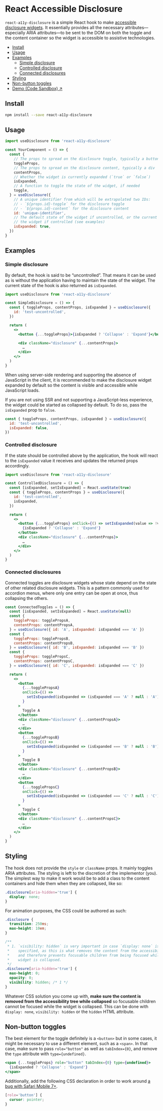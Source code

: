 # React Accessible Disclosure

`react-a11y-disclosure` is a simple React hook to make [accessible disclosure widgets](https://www.w3.org/TR/wai-aria-practices-1.1/). It essentially provides all the necessary attributes—especially ARIA attributes—to be sent to the DOM on both the toggle and the content container so the widget is accessible to assistive technologies.

- [Install](#install)
- [Usage](#usage)
- [Examples](#examples)
  - [Simple disclosure](#simple-disclosure)
  - [Controlled disclosure](#controlled-disclosure)
  - [Connected disclosures](#connected-disclosures)
- [Styling](#styling)
- [Non-button toggles](#non-button-toggles)
- [Demo (Code Sandbox) ↗](https://codesandbox.io/s/react-a11y-disclosure-6l7pj)

## Install

```sh
npm install --save react-a11y-disclosure
```

## Usage

```js
import useDisclosure from 'react-a11y-disclosure'

const YourComponent = () => {
  const {
    // The props to spread on the disclosure toggle, typically a button
    toggleProps,
    // The props to spread on the disclosure content, typically a div
    contentProps,
    // Whether the widget is currently expanded (`true` or `false`)
    isExpanded,
    // A function to toggle the state of the widget, if needed
    toggle,
  } = useDisclosure({
    // A unique identifier from which will be extrapolated two IDs:
    // - `${props.id}-toggle` for the disclosure toggle
    // - `${props.id}-content` for the disclosure content
    id: 'unique-identifier',
    // The default state of the widget if uncontrolled, or the current state of
    // the widget if controlled (see examples)
    isExpanded: true,
  })
}
```

## Examples

### Simple disclosure

By default, the hook is said to be “uncontrolled”. That means it can be used as is without the application having to maintain the state of the widget. The current state of the hook is also returned as `isExpanded`.

```jsx
import useDisclosure from 'react-a11y-disclosure'

const SimpleDisclosure = () => {
  const { toggleProps, contentProps, isExpanded } = useDisclosure({
    id: 'test-uncontrolled',
  })

  return (
    <>
      <button {...toggleProps}>{isExpanded ? 'Collapse' : 'Expand'}</button>

      <div className="disclosure" {...contentProps}>
        …
      </div>
    </>
  )
}
```

When using server-side rendering and supporting the absence of JavaScript in the client, it is recommended to make the disclosure widget expanded by default so the content is visible and accessible while JavaScript loads.

If you are not using SSR and not supporting a JavaScript-less experience, the widget could be started as collapsed by default. To do so, pass the `isExpanded` prop to `false`.

```js
const { toggleProps, contentProps, isExpanded } = useDisclosure({
  id: 'test-uncontrolled',
  isExpanded: false,
})
```

### Controlled disclosure

If the state should be controlled above by the application, the hook will react to the `isExpanded` value it receives and updates the returned props accordingly.

```jsx
import useDisclosure from 'react-a11y-disclosure'

const ControlledDisclosure = () => {
  const [isExpanded, setIsExpanded] = React.useState(true)
  const { toggleProps, contentProps } = useDisclosure({
    id: 'test-controlled',
    isExpanded,
  })

  return (
    <>
      <button {...toggleProps} onClick={() => setIsExpanded(value => !value)}>
        {isExpanded ? 'Collapse' : 'Expand'}
      </button>
      <div className="disclosure" {...contentProps}>
        …
      </div>
    </>
  )
}
```

### Connected disclosures

Connected toggles are disclosure widgets whose state depend on the state of other related disclosure widgets. This is a pattern commonly used for accordion menus, where only one entry can be open at once, thus collapsing the others.

```jsx
const ConnectedToggles = () => {
  const [isExpanded, setIsExpanded] = React.useState(null)
  const {
    toggleProps: togglePropsA,
    contentProps: contentPropsA,
  } = useDisclosure({ id: 'A', isExpanded: isExpanded === 'A' })
  const {
    toggleProps: togglePropsB,
    contentProps: contentPropsB,
  } = useDisclosure({ id: 'B', isExpanded: isExpanded === 'B' })
  const {
    toggleProps: togglePropsC,
    contentProps: contentPropsC,
  } = useDisclosure({ id: 'C', isExpanded: isExpanded === 'C' })

  return (
    <>
      <button
        {...togglePropsA}
        onClick={() =>
          setIsExpanded(isExpanded => (isExpanded === 'A' ? null : 'A'))
        }
      >
        Toggle A
      </button>
      <div className="disclosure" {...contentPropsA}>
        …
      </div>
      <button
        {...togglePropsB}
        onClick={() =>
          setIsExpanded(isExpanded => (isExpanded === 'B' ? null : 'B'))
        }
      >
        Toggle B
      </button>
      <div className="disclosure" {...contentPropsB}>
        …
      </div>
      <button
        {...togglePropsC}
        onClick={() =>
          setIsExpanded(isExpanded => (isExpanded === 'C' ? null : 'C'))
        }
      >
        Toggle C
      </button>
      <div className="disclosure" {...contentPropsC}>
        …
      </div>
    </>
  )
}
```

## Styling

The hook does not provide the `style` or `className` props. It mainly toggles ARIA attributes. The styling is left to the discretion of the implementor (you). The simplest way to make it work would be to add a class to the content containers and hide them when they are collapsed, like so:

```css
.disclosure[aria-hidden='true'] {
  display: none;
}
```

For animation purposes, the CSS could be authored as such:

```css
.disclosure {
  transition: 250ms;
  max-height: 10em;
}

/**
 * 1. `visibility: hidden` is very important in case `display: none` is not 
 *    specified, as this is what removes the content from the accessibility tree
 *    and therefore prevents focusable children from being focused while the 
 *    widget is collapsed.
 */
.disclosure[aria-hidden='true'] {
  max-height: 0;
  opacity: 0;
  visibility: hidden; /* 1 */
}
```

Whatever CSS solution you come up with, **make sure the content is removed from the accessibility tree while collapsed** so focusable children cannot be focused while the widget is collapsed. This can be done with `display: none`, `visibility: hidden` or the `hidden` HTML attribute.

## Non-button toggles

The best element for the toggle definitely is a `<button>` but in some cases, it might be necessary to use a different element, such as a `<span>`. In that case, make sure to pass `role="button"` as well as `tabIndex={0}`, and remove the `type` attribute with `type={undefined}`.

```jsx
<span {...toggleProps} role="button" tabIndex={0} type={undefined}>
  {isExpanded ? 'Collapse' : 'Expand'}
</span>
```

Additionally, add the following CSS declaration in order to work around [a bug with Safari Mobile 7+](https://developer.mozilla.org/en-US/docs/Web/API/Element/click_event#safari_mobile).

```css
[role='button'] {
  cursor: pointer;
}
```
